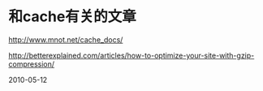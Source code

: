 # 和cache有关的文章


http://www.mnot.net/cache_docs/

http://betterexplained.com/articles/how-to-optimize-your-site-with-gzip-compression/


2010-05-12